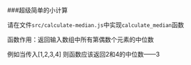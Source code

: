 ###超级简单的小计算

请在文件`src/calculate-median.js`中实现`calculate_median`函数

函数作用：返回输入数组中所有第偶数个元素的中位数

例如当传入[1,2,3,4] 则函数应该返回2和4的中位数——3
